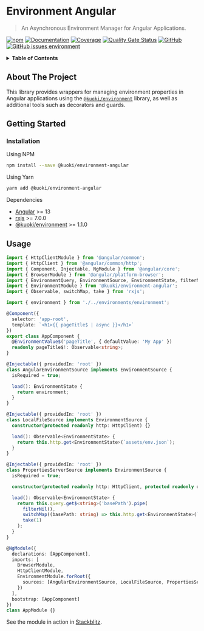 # Environment Angular

> An Asynchronous Environment Manager for Angular Applications.

[![npm](https://img.shields.io/npm/v/@kuoki/environment-angular?logo=npm&style=flat-square)](https://www.npmjs.com/package/@kuoki/environment-angular)
[![Documentation](https://img.shields.io/badge/documentation-done-blue?style=flat-square)](https://ricardojbarrios.github.io/kuoki/environment-angular/)
[![Coverage](https://img.shields.io/sonar/coverage/kuoki-environment-angular/master?server=https%3A%2F%2Fsonarcloud.io&style=flat-square)](https://ricardojbarrios.github.io/kuoki/environment-angular/coverage/)
[![Quality Gate Status](https://img.shields.io/sonar/quality_gate/kuoki-environment-angular?logo=sonarcloud&server=https%3A%2F%2Fsonarcloud.io&style=flat-square)](https://sonarcloud.io/project/overview?id=kuoki-environment-angular)
[![GitHub](https://img.shields.io/github/license/ricardojbarrios/kuoki?style=flat-square)](https://github.com/RicardoJBarrios/kuoki/blob/main/LICENSE.md)
[![GitHub issues environment](https://img.shields.io/github/issues/ricardojbarrios/kuoki/environment-angular?logo=github&label=issues&style=flat-square)](https://github.com/RicardoJBarrios/kuoki/labels/environment-angular)

<details>
  <summary><strong>Table of Contents</strong></summary>
  <ol>
    <li><a href="#about-the-project">About The Project</a></li>
    <li><a href="#getting-started">Getting Started</a></li>
    <li><a href="#usage">Usage</a></li>
  </ol>
</details>

## About The Project

This library provides wrappers for managing environment properties in Angular applications using the [`@kuoki/environment`](https://ricardojbarrios.github.io/kuoki/environment/) library, as well as additional tools such as decorators and guards.

## Getting Started

### Installation

Using NPM

```sh
npm install --save @kuoki/environment-angular
```

Using Yarn

```sh
yarn add @kuoki/environment-angular
```

Dependencies

- [Angular](https://angular.io) >= 13
- [rxjs](https://rxjs.dev) >= 7.0.0
- [@kuoki/environment](https://ricardojbarrios.github.io/kuoki/environment) >= 1.1.0

## Usage

```ts
import { HttpClientModule } from '@angular/common';
import { HttpClient } from '@angular/common/http';
import { Component, Injectable, NgModule } from '@angular/core';
import { BrowserModule } from '@angular/platform-browser';
import { EnvironmentQuery, EnvironmentSource, EnvironmentState, filterNil } from '@kuoki/environment';
import { EnvironmentModule } from '@kuoki/environment-angular';
import { Observable, switchMap, take } from 'rxjs';

import { environment } from './../environments/environment';

@Component({
  selector: 'app-root',
  template: `<h1>{{ pageTitle$ | async }}</h1>`
})
export class AppComponent {
  @EnvironmentValue$('pageTitle', { defaultValue: 'My App' })
  readonly pageTitle$!: Observable<string>;
}

@Injectable({ providedIn: 'root' })
class AngularEnvironmentSource implements EnvironmentSource {
  isRequired = true;

  load(): EnvironmentState {
    return environment;
  }
}

@Injectable({ providedIn: 'root' })
class LocalFileSource implements EnvironmentSource {
  constructor(protected readonly http: HttpClient) {}

  load(): Observable<EnvironmentState> {
    return this.http.get<EnvironmentState>(`assets/env.json`);
  }
}

@Injectable({ providedIn: 'root' })
class PropertiesServerSource implements EnvironmentSource {
  isRequired = true;

  constructor(protected readonly http: HttpClient, protected readonly query: EnvironmentQuery) {}

  load(): Observable<EnvironmentState> {
    return this.query.get$<string>('basePath').pipe(
      filterNil(),
      switchMap((basePath: string) => this.http.get<EnvironmentState>(`${basePath}/properties/myapp`)),
      take(1)
    );
  }
}

@NgModule({
  declarations: [AppComponent],
  imports: [
    BrowserModule,
    HttpClientModule,
    EnvironmentModule.forRoot({
      sources: [AngularEnvironmentSource, LocalFileSource, PropertiesServerSource]
    })
  ],
  bootstrap: [AppComponent]
})
class AppModule {}
```

See the module in action in [Stackblitz](https://stackblitz.com/edit/basic-kuoki-environment-angular?file=src/app/app.component.ts).
